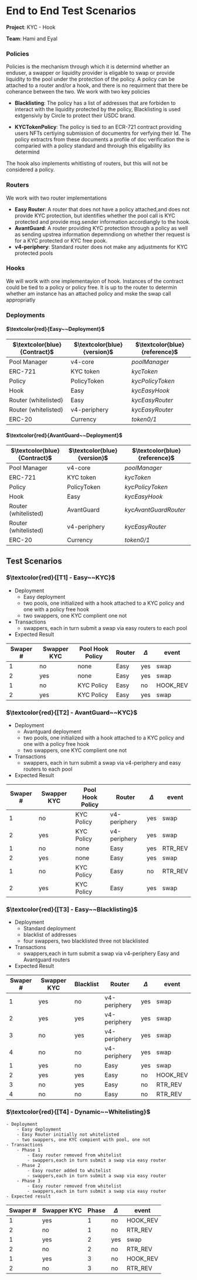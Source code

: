 # End to End Test Scenarios   # 

**Project**:  KYC - Hook

**Team**: Hami and Eyal

### Policies ###
Policies is the mechanism through which it is determind whether an enduser, a swapper or liquidity provider is eligable to swap or provide liquidity to the pool under the protection of the policy. A policy can be attached to a router and/or a hook, and there is no requirment that there be coherance between the two. We work with two key policies

- **Blacklisting**: The policy has a list of addresses that are forbiden to interact with the liquidity protected by the policy, Blacklisting is used extgensivly by Circle to protect their USDC brand.  

- **KYCTokenPolicy**: The policy  is tied to an ECR-721 contract providing users NFTs certiying submission of documentrs for verfying their Id. The  policy extractrs from these documents a profile of doc verification the is comparied with a policy standard and throiugh this eligability iks determind

The hook also implements whitlisting of routers, but this will  not be considered a policy. 

### Routers ###
We work with two router implementations
- **Easy Router**: A router that does not have a policy attached,and does not provide KYC protection, but identifies whether the pool call is KYC protected and provide msg.sender information accordiangly to the hook.  
- **AvantGuard**: A router providing KYC protection through a policy as well as sending upstrea information depemndiong on whether ther request is for a KYC protected or KYC free pook. 
- **v4-periphery**: Standard router does not make any adjustments for KYC protected pools

### Hooks ###
We will worlk with one implementayion of hook. Instances of the contract could be tied to a policy or policy free. It is up to the router to determin whether am instance has an attached policy and mske the swap call appropriatly

### Deployments ###

#### $\textcolor{red}{Easy~~Deployment}$ ####


|   $\textcolor{blue}{Contract}$    |  $\textcolor{blue}{version}$         |  $\textcolor{blue}{reference}$    |
| ------------  | -------------     |------------   |
| Pool Manager  |  v4-core          |_poolManager_    |
| ERC-721       | KYC token         |_kycToken_       |
| Policy        | PolicyToken       |_kycPolicyToken_ |
| Hook          | Easy              |_kycEasyHook_    |
| Router (whitelisted)| Easy  |_kycEasyRouter_  |
| Router (whitelisted)| v4-periphery|_kycEasyRouter_  |
| ERC-20        | Currency          |_token0/1_       |


#### $\textcolor{red}{AvantGuard~~Deployment}$ ####

|   $\textcolor{blue}{Contract}$    |  $\textcolor{blue}{version}$         |  $\textcolor{blue}{reference}$    |
| ------------  | -------------     |------------   |
| Pool Manager  |  v4-core          |_poolManager_    |
| ERC-721       | KYC token         |_kycToken_       |
| Policy        | PolicyToken       |_kycPolicyToken_ |
| Hook          | Easy              |_kycEasyHook_    |
| Router (whitelisted)| AvantGuard   |_kycAvantGuardRouter_  |
| Router (whitelisted)| v4-periphery|_kycEasyRouter_  |
| ERC-20        | Currency          |_token0/1_       |


## Test Scenarios ##

### $\textcolor{red}{[T1] - Easy~~KYC}$ ###
- Deployment
    - Easy deployment
    - two pools, one initialized with a hook attached to a KYC policy and one with a policy free hook
    - two swappers, one KYC complient one not
- Transactions
    - swappers, each in turn submit a swap via easy routers to each pool
- Expected Result

| Swaper #      | Swapper KYC   | Pool Hook Policy   | Router   | $\Delta$   |   event     |
| ------------- | ------------- |-----------    |----------|------------|------------ |
| 1             |     no        |   none        | Easy     |     yes    |   swap      |
| 2             |     yes       |   none        | Easy     |     yes    |   swap      |
| 1             |     no        |   KYC Policy  | Easy     |     no     |   HOOK_REV  |
| 2             |     yes       |   KYC Policy  | Easy     |     yes    |   swap      |

### $\textcolor{red}{[T2] - AvantGuard~~KYC}$ ###
- Deployment
    - Avantguard deployment
    - two pools, one initialized with a hook attached to a KYC policy and one with a policy free hook
    - two swappers, one KYC complient one not
- Transactions
    - swappers, each in turn submit a swap via v4-periphery and easy routers to each pool
- Expected Result

| Swaper #      | Swapper KYC   | Pool Hook Policy   |     Router        | $\Delta$           |   event     |
| ------------- | ------------- |-----------    |-------------------|----------------   |------------ |
| 1             |     no        |   KYC Policy  |v4-periphery       |       yes         |   swap  |
| 2             |     yes       |   KYC Policy  |v4-periphery       |       yes         |   swap      |
| 1             |     no        |   none        |Easy               |       yes          |   RTR_REV   |
| 2             |     yes       |   none        |Easy               |       yes         |   swap      |
| 1             |     no        |   KYC Policy  |Easy               |       no          |   RTR_REV   |
| 2             |     yes       |   KYC Policy  |Easy               |       yes         |   swap      |

### $\textcolor{red}{[T3] - Easy~~Blacklisting}$ ###
- Deployment
    - Standard deployment
    - blacklist of addresses
    - four swappers, two blacklisted three not blacklisted
- Transactions
    - swappers,each in turn submit a swap via v4-periphery Easy and Avantguard routers
- Expected Result

| Swaper #      | Swapper KYC | Blacklist |      Router       | $\Delta$          |   event     |
| ------------- | ------------- | ----------|-------------------|----------------   |------------ |
| 1             |     yes       |  no       |v4-periphery       |       yes         |   swap      |
| 2             |     yes       |  yes      |v4-periphery       |       yes         |   swap      |
| 3             |     no        |  yes      |v4-periphery       |       yes         |   swap      |
| 4             |     no        |  no       |v4-periphery       |       yes         |   swap      |
| 1             |     yes       |  no       |Easy               |       yes         |   swap      |
| 2             |     yes       |  yes      |Easy               |       no          |   HOOK_REV  |
| 3             |     no        |  yes      |Easy               |       no          |   RTR_REV   |
| 4             |     no        |  no       |Easy               |       no          |   RTR_REV   |


### $\textcolor{red}{[T4] - Dynamic~~Whitelisting}$ ###
    - Deployment
        - Easy deployment
        - Easy Router initially not whitelisted
        - two swappers, one KYC compient with pool, one not
    - Transactions
        - Phase 1
            - Easy router removed from whitelist       
            - swappers,each in turn submit a swap via easy router 
        - Phase 2
            - Easy router added to whitelist       
            - swappers,each in turn submit a swap via easy router 
        - Phase 3
            - Easy router removed from whitelist       
            - swappers,each in turn submit a swap via easy router 
    - Expected result

| Swaper #      | Swapper KYC |       Phase       | $\Delta$          |   event   |
| ------------- | ------------- |-------------------|----------------   |-----------|
| 1             |     yes       |       1           |       no          | HOOK_REV  |
| 2             |     no        |       1           |       no          | RTR_REV   |
| 1             |     yes       |       2           |       yes         |   swap    |
| 2             |     no        |       2           |       no          | RTR_REV   |
| 1             |     yes       |       3           |       no          | HOOK_REV  |
| 2             |     no        |       3           |       no          | RTR_REV   |
